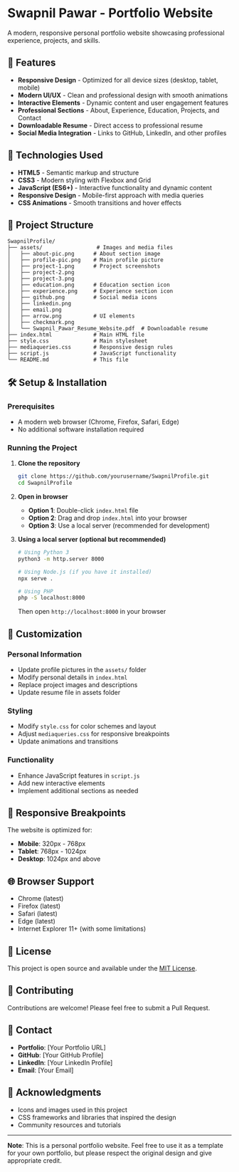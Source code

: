 # Swapnil Pawar - Portfolio Website

A modern, responsive personal portfolio website showcasing professional experience, projects, and skills.

## 🌟 Features

- **Responsive Design** - Optimized for all device sizes (desktop, tablet, mobile)
- **Modern UI/UX** - Clean and professional design with smooth animations
- **Interactive Elements** - Dynamic content and user engagement features
- **Professional Sections** - About, Experience, Education, Projects, and Contact
- **Downloadable Resume** - Direct access to professional resume
- **Social Media Integration** - Links to GitHub, LinkedIn, and other profiles

## 🚀 Technologies Used

- **HTML5** - Semantic markup and structure
- **CSS3** - Modern styling with Flexbox and Grid
- **JavaScript (ES6+)** - Interactive functionality and dynamic content
- **Responsive Design** - Mobile-first approach with media queries
- **CSS Animations** - Smooth transitions and hover effects

## 📁 Project Structure

```
SwapnilProfile/
├── assets/                 # Images and media files
│   ├── about-pic.png      # About section image
│   ├── profile-pic.png    # Main profile picture
│   ├── project-1.png      # Project screenshots
│   ├── project-2.png
│   ├── project-3.png
│   ├── education.png      # Education section icon
│   ├── experience.png     # Experience section icon
│   ├── github.png         # Social media icons
│   ├── linkedin.png
│   ├── email.png
│   ├── arrow.png          # UI elements
│   ├── checkmark.png
│   └── Swapnil_Pawar_Resume_Website.pdf  # Downloadable resume
├── index.html             # Main HTML file
├── style.css              # Main stylesheet
├── mediaqueries.css       # Responsive design rules
├── script.js              # JavaScript functionality
└── README.md              # This file
```

## 🛠️ Setup & Installation

### Prerequisites
- A modern web browser (Chrome, Firefox, Safari, Edge)
- No additional software installation required

### Running the Project

1. **Clone the repository**
   ```bash
   git clone https://github.com/yourusername/SwapnilProfile.git
   cd SwapnilProfile
   ```

2. **Open in browser**
   - **Option 1**: Double-click `index.html` file
   - **Option 2**: Drag and drop `index.html` into your browser
   - **Option 3**: Use a local server (recommended for development)

3. **Using a local server (optional but recommended)**
   ```bash
   # Using Python 3
   python3 -m http.server 8000
   
   # Using Node.js (if you have it installed)
   npx serve .
   
   # Using PHP
   php -S localhost:8000
   ```
   Then open `http://localhost:8000` in your browser

## 🎨 Customization

### Personal Information
- Update profile pictures in the `assets/` folder
- Modify personal details in `index.html`
- Replace project images and descriptions
- Update resume file in assets folder

### Styling
- Modify `style.css` for color schemes and layout
- Adjust `mediaqueries.css` for responsive breakpoints
- Update animations and transitions

### Functionality
- Enhance JavaScript features in `script.js`
- Add new interactive elements
- Implement additional sections as needed

## 📱 Responsive Breakpoints

The website is optimized for:
- **Mobile**: 320px - 768px
- **Tablet**: 768px - 1024px
- **Desktop**: 1024px and above

## 🌐 Browser Support

- Chrome (latest)
- Firefox (latest)
- Safari (latest)
- Edge (latest)
- Internet Explorer 11+ (with some limitations)

## 📝 License

This project is open source and available under the [MIT License](LICENSE).

## 🤝 Contributing

Contributions are welcome! Please feel free to submit a Pull Request.

## 📧 Contact

- **Portfolio**: [Your Portfolio URL]
- **GitHub**: [Your GitHub Profile]
- **LinkedIn**: [Your LinkedIn Profile]
- **Email**: [Your Email]

## 🙏 Acknowledgments

- Icons and images used in this project
- CSS frameworks and libraries that inspired the design
- Community resources and tutorials

---

**Note**: This is a personal portfolio website. Feel free to use it as a template for your own portfolio, but please respect the original design and give appropriate credit.
